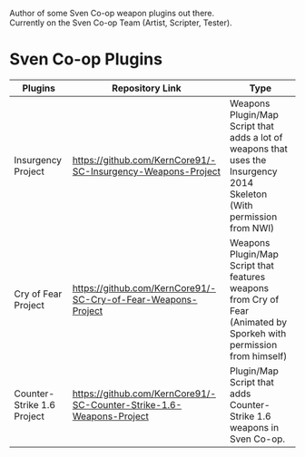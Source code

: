 Author of some Sven Co-op weapon plugins out there.  
Currently on the Sven Co-op Team (Artist, Scripter, Tester).  

# Sven Co-op Plugins

| Plugins | Repository Link | Type |
| --- | --- | --- |
| Insurgency Project | https://github.com/KernCore91/-SC-Insurgency-Weapons-Project | Weapons Plugin/Map Script that adds a lot of weapons that uses the Insurgency 2014 Skeleton (With permission from NWI) |
| Cry of Fear Project | https://github.com/KernCore91/-SC-Cry-of-Fear-Weapons-Project | Weapons Plugin/Map Script that features weapons from Cry of Fear (Animated by Sporkeh with permission from himself) |
| Counter-Strike 1.6 Project | https://github.com/KernCore91/-SC-Counter-Strike-1.6-Weapons-Project | Plugin/Map Script that adds Counter-Strike 1.6 weapons in Sven Co-op. |
